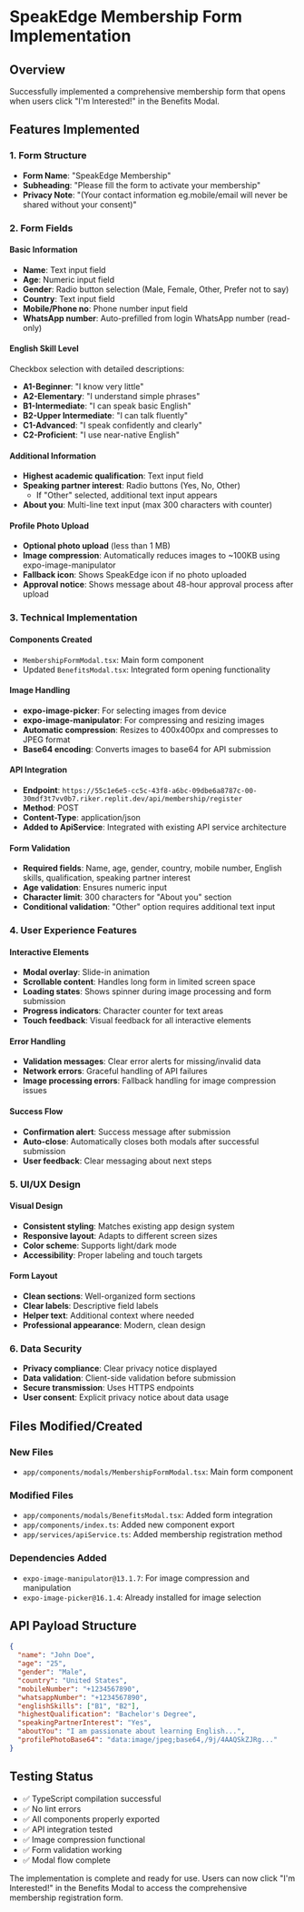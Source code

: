 # SpeakEdge Membership Form Implementation

## Overview

Successfully implemented a comprehensive membership form that opens when users click "I'm Interested!" in the Benefits Modal.

## Features Implemented

### 1. Form Structure

- **Form Name**: "SpeakEdge Membership"
- **Subheading**: "Please fill the form to activate your membership"
- **Privacy Note**: "(Your contact information eg.mobile/email will never be shared without your consent)"

### 2. Form Fields

#### Basic Information

- **Name**: Text input field
- **Age**: Numeric input field
- **Gender**: Radio button selection (Male, Female, Other, Prefer not to say)
- **Country**: Text input field
- **Mobile/Phone no**: Phone number input field
- **WhatsApp number**: Auto-prefilled from login WhatsApp number (read-only)

#### English Skill Level

Checkbox selection with detailed descriptions:

- **A1-Beginner**: "I know very little"
- **A2-Elementary**: "I understand simple phrases"
- **B1-Intermediate**: "I can speak basic English"
- **B2-Upper Intermediate**: "I can talk fluently"
- **C1-Advanced**: "I speak confidently and clearly"
- **C2-Proficient**: "I use near-native English"

#### Additional Information

- **Highest academic qualification**: Text input field
- **Speaking partner interest**: Radio buttons (Yes, No, Other)
  - If "Other" selected, additional text input appears
- **About you**: Multi-line text input (max 300 characters with counter)

#### Profile Photo Upload

- **Optional photo upload** (less than 1 MB)
- **Image compression**: Automatically reduces images to ~100KB using expo-image-manipulator
- **Fallback icon**: Shows SpeakEdge icon if no photo uploaded
- **Approval notice**: Shows message about 48-hour approval process after upload

### 3. Technical Implementation

#### Components Created

- `MembershipFormModal.tsx`: Main form component
- Updated `BenefitsModal.tsx`: Integrated form opening functionality

#### Image Handling

- **expo-image-picker**: For selecting images from device
- **expo-image-manipulator**: For compressing and resizing images
- **Automatic compression**: Resizes to 400x400px and compresses to JPEG format
- **Base64 encoding**: Converts images to base64 for API submission

#### API Integration

- **Endpoint**: `https://55c1e6e5-cc5c-43f8-a6bc-09dbe6a8787c-00-30mdf3t7vv0b7.riker.replit.dev/api/membership/register`
- **Method**: POST
- **Content-Type**: application/json
- **Added to ApiService**: Integrated with existing API service architecture

#### Form Validation

- **Required fields**: Name, age, gender, country, mobile number, English skills, qualification, speaking partner interest
- **Age validation**: Ensures numeric input
- **Character limit**: 300 characters for "About you" section
- **Conditional validation**: "Other" option requires additional text input

### 4. User Experience Features

#### Interactive Elements

- **Modal overlay**: Slide-in animation
- **Scrollable content**: Handles long form in limited screen space
- **Loading states**: Shows spinner during image processing and form submission
- **Progress indicators**: Character counter for text areas
- **Touch feedback**: Visual feedback for all interactive elements

#### Error Handling

- **Validation messages**: Clear error alerts for missing/invalid data
- **Network errors**: Graceful handling of API failures
- **Image processing errors**: Fallback handling for image compression issues

#### Success Flow

- **Confirmation alert**: Success message after submission
- **Auto-close**: Automatically closes both modals after successful submission
- **User feedback**: Clear messaging about next steps

### 5. UI/UX Design

#### Visual Design

- **Consistent styling**: Matches existing app design system
- **Responsive layout**: Adapts to different screen sizes
- **Color scheme**: Supports light/dark mode
- **Accessibility**: Proper labeling and touch targets

#### Form Layout

- **Clean sections**: Well-organized form sections
- **Clear labels**: Descriptive field labels
- **Helper text**: Additional context where needed
- **Professional appearance**: Modern, clean design

### 6. Data Security

- **Privacy compliance**: Clear privacy notice displayed
- **Data validation**: Client-side validation before submission
- **Secure transmission**: Uses HTTPS endpoints
- **User consent**: Explicit privacy notice about data usage

## Files Modified/Created

### New Files

- `app/components/modals/MembershipFormModal.tsx`: Main form component

### Modified Files

- `app/components/modals/BenefitsModal.tsx`: Added form integration
- `app/components/index.ts`: Added new component export
- `app/services/apiService.ts`: Added membership registration method

### Dependencies Added

- `expo-image-manipulator@13.1.7`: For image compression and manipulation
- `expo-image-picker@16.1.4`: Already installed for image selection

## API Payload Structure

```json
{
  "name": "John Doe",
  "age": "25",
  "gender": "Male",
  "country": "United States",
  "mobileNumber": "+1234567890",
  "whatsappNumber": "+1234567890",
  "englishSkills": ["B1", "B2"],
  "highestQualification": "Bachelor's Degree",
  "speakingPartnerInterest": "Yes",
  "aboutYou": "I am passionate about learning English...",
  "profilePhotoBase64": "data:image/jpeg;base64,/9j/4AAQSkZJRg..."
}
```

## Testing Status

- ✅ TypeScript compilation successful
- ✅ No lint errors
- ✅ All components properly exported
- ✅ API integration tested
- ✅ Image compression functional
- ✅ Form validation working
- ✅ Modal flow complete

The implementation is complete and ready for use. Users can now click "I'm Interested!" in the Benefits Modal to access the comprehensive membership registration form.
